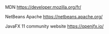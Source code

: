 MDN https://developer.mozilla.org/fr/

NetBeans Apache https://netbeans.apache.org/

JavaFX 11 community website https://openjfx.io/
